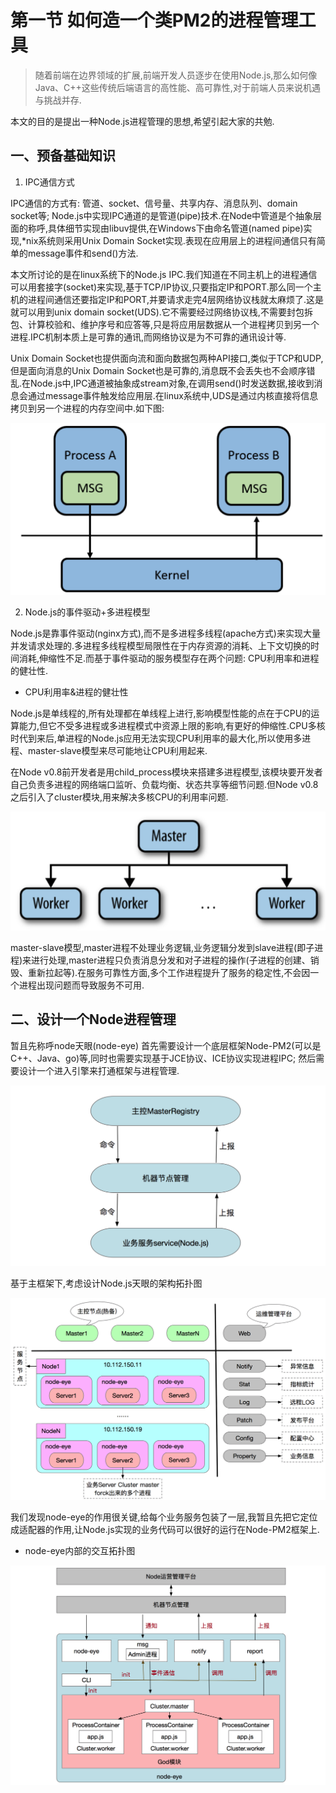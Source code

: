# 第一节 如何造一个类PM2的进程管理工具

> 随着前端在边界领域的扩展,前端开发人员逐步在使用Node.js,那么如何像Java、C++这些传统后端语言的高性能、高可靠性,对于前端人员来说机遇与挑战并存.

本文的目的是提出一种Node.js进程管理的思想,希望引起大家的共勉.

## 一、预备基础知识

1. IPC通信方式

IPC通信的方式有: 管道、socket、信号量、共享内存、消息队列、domain socket等;
Node.js中实现IPC通道的是管道(pipe)技术.在Node中管道是个抽象层面的称呼,具体细节实现由libuv提供,在Windows下由命名管道(named pipe)实现,*nix系统则采用Unix Domain Socket实现.表现在应用层上的进程间通信只有简单的message事件和send()方法.

本文所讨论的是在linux系统下的Node.js IPC.我们知道在不同主机上的进程通信可以用套接字(socket)来实现,基于TCP/IP协议,只要指定IP和PORT.那么同一个主机的进程间通信还要指定IP和PORT,并要请求走完4层网络协议栈就太麻烦了.这是就可以用到unix domain socket(UDS).它不需要经过网络协议栈,不需要封包拆包、计算校验和、维护序号和应答等,只是将应用层数据从一个进程拷贝到另一个进程.IPC机制本质上是可靠的通讯,而网络协议是为不可靠的通讯设计等.

Unix Domain Socket也提供面向流和面向数据包两种API接口,类似于TCP和UDP,但是面向消息的Unix Domain Socket也是可靠的,消息既不会丢失也不会顺序错乱.在Node.js中,IPC通道被抽象成stream对象,在调用send()时发送数据,接收到消息会通过message事件触发给应用层.在linux系统中,UDS是通过内核直接将信息拷贝到另一个进程的内存空间中.如下图:

![unix-domain-socket](/assets/unix-domain-socket.png)

2. Node.js的事件驱动+多进程模型

Node.js是靠事件驱动(nginx方式),而不是多进程多线程(apache方式)来实现大量并发请求处理的.多进程多线程模型局限性在于内存资源的消耗、上下文切换的时间消耗,伸缩性不足.而基于事件驱动的服务模型存在两个问题: CPU利用率和进程的健壮性.

* CPU利用率&进程的健壮性

Node.js是单线程的,所有处理都在单线程上进行,影响模型性能的点在于CPU的运算能力,但它不受多进程或多进程模式中资源上限的影响,有更好的伸缩性.CPU多核时代到来后,单进程的Node.js应用无法实现CPU利用率的最大化,所以使用多进程、master-slave模型来尽可能地让CPU利用起来.

在Node v0.8前开发者是用child_process模块来搭建多进程模型,该模块要开发者自己负责多进程的网络端口监听、负载均衡、状态共享等细节问题.但Node v0.8之后引入了cluster模块,用来解决多核CPU的利用率问题.

![node-master-slave](/assets/node-master-slave.png)

master-slave模型,master进程不处理业务逻辑,业务逻辑分发到slave进程(即子进程)来进行处理,master进程只负责消息分发和对子进程的操作(子进程的创建、销毁、重新拉起等).在服务可靠性方面,多个工作进程提升了服务的稳定性,不会因一个进程出现问题而导致服务不可用.

## 二、设计一个Node进程管理

暂且先称呼node天眼(node-eye)
首先需要设计一个底层框架Node-PM2(可以是C++、Java、go)等,同时也需要实现基于JCE协议、ICE协议实现进程IPC;
然后需要设计一个进入引擎来打通框架与进程管理.

![node-architecture](/assets/node-architecture.png)

基于主框架下,考虑设计Node.js天眼的架构拓扑图

![node-topology](/assets/node-topology.png)

我们发现node-eye的作用很关键,给每个业务服务包装了一层,我暂且先把它定位成适配器的作用,让Node.js实现的业务代码可以很好的运行在Node-PM2框架上.

* node-eye内部的交互拓扑图

![node-eye-topology](/assets/node-eye-topology.png)



